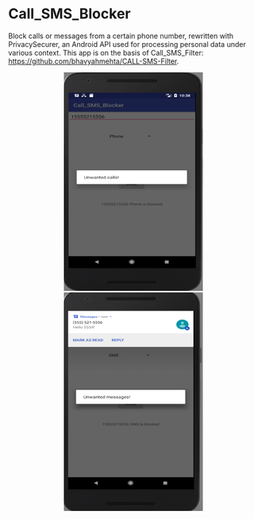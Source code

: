 # Call_SMS_Blocker

Block calls or messages from a certain phone number, rewritten with PrivacySecurer, an Android API used for processing personal data under various context.
This app is on the basis of Call_SMS_Filter: https://github.com/bhavyahmehta/CALL-SMS-Filter.

<div align=center>
  <img width="280" height="440" src="https://github.com/xinyu1118/Call_SMS_Blocker/blob/master/images/Phone-2.png" />
</div>

<div align=center>
  <img width="280" height="440" src="https://github.com/xinyu1118/Call_SMS_Blocker/blob/master/images/SMS-2.png" />
</div>
